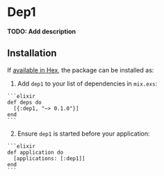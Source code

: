 # Dep1

**TODO: Add description**

## Installation

If [available in Hex](https://hex.pm/docs/publish), the package can be installed as:

  1. Add `dep1` to your list of dependencies in `mix.exs`:

    ```elixir
    def deps do
      [{:dep1, "~> 0.1.0"}]
    end
    ```

  2. Ensure `dep1` is started before your application:

    ```elixir
    def application do
      [applications: [:dep1]]
    end
    ```

